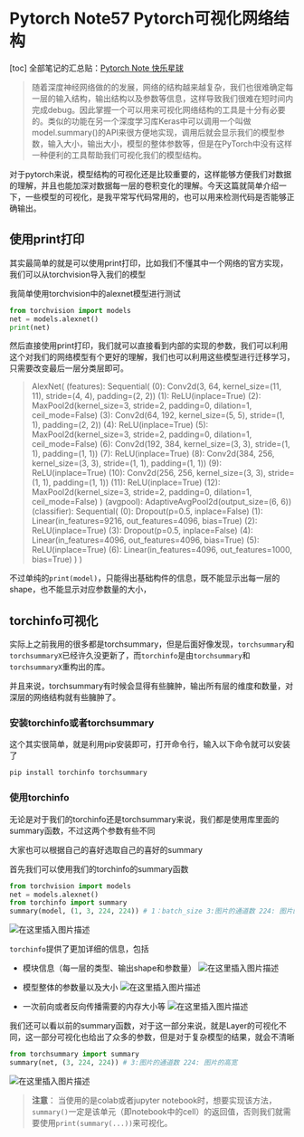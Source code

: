 # Pytorch Note57 Pytorch可视化网络结构

[toc]
全部笔记的汇总贴：[Pytorch Note 快乐星球](https://blog.csdn.net/weixin_45508265/article/details/117809512)



> 随着深度神经网络做的的发展，网络的结构越来越复杂，我们也很难确定每一层的输入结构，输出结构以及参数等信息，这样导致我们很难在短时间内完成debug。因此掌握一个可以用来可视化网络结构的工具是十分有必要的。类似的功能在另一个深度学习库Keras中可以调用一个叫做model.summary()的API来很方便地实现，调用后就会显示我们的模型参数，输入大小，输出大小，模型的整体参数等，但是在PyTorch中没有这样一种便利的工具帮助我们可视化我们的模型结构。



对于pytorch来说，模型结构的可视化还是比较重要的，这样能够方便我们对数据的理解，并且也能加深对数据每一层的卷积变化的理解。今天这篇就简单介绍一下，一些模型的可视化，是我平常写代码常用的，也可以用来检测代码是否能够正确输出。

## 使用print打印

其实最简单的就是可以使用print打印，比如我们不懂其中一个网络的官方实现，我们可以从torchvision导入我们的模型

我简单使用torchvision中的alexnet模型进行测试

```python
from torchvision import models
net = models.alexnet()
print(net)
```

然后直接使用print打印，我们就可以直接看到内部的实现的参数，我们可以利用这个对我们的网络模型有个更好的理解，我们也可以利用这些模型进行迁移学习，只需要改变最后一层分类层即可。

> AlexNet(
> (features): Sequential(
>  (0): Conv2d(3, 64, kernel_size=(11, 11), stride=(4, 4), padding=(2, 2))
>  (1): ReLU(inplace=True)
>  (2): MaxPool2d(kernel_size=3, stride=2, padding=0, dilation=1, ceil_mode=False)
>  (3): Conv2d(64, 192, kernel_size=(5, 5), stride=(1, 1), padding=(2, 2))
>  (4): ReLU(inplace=True)
>  (5): MaxPool2d(kernel_size=3, stride=2, padding=0, dilation=1, ceil_mode=False)
>  (6): Conv2d(192, 384, kernel_size=(3, 3), stride=(1, 1), padding=(1, 1))
>  (7): ReLU(inplace=True)
>  (8): Conv2d(384, 256, kernel_size=(3, 3), stride=(1, 1), padding=(1, 1))
>  (9): ReLU(inplace=True)
>  (10): Conv2d(256, 256, kernel_size=(3, 3), stride=(1, 1), padding=(1, 1))
>  (11): ReLU(inplace=True)
>  (12): MaxPool2d(kernel_size=3, stride=2, padding=0, dilation=1, ceil_mode=False)
> )
> (avgpool): AdaptiveAvgPool2d(output_size=(6, 6))
> (classifier): Sequential(
>  (0): Dropout(p=0.5, inplace=False)
>  (1): Linear(in_features=9216, out_features=4096, bias=True)
>  (2): ReLU(inplace=True)
>  (3): Dropout(p=0.5, inplace=False)
>  (4): Linear(in_features=4096, out_features=4096, bias=True)
>  (5): ReLU(inplace=True)
>  (6): Linear(in_features=4096, out_features=1000, bias=True)
> )
> )

不过单纯的`print(model)`，只能得出基础构件的信息，既不能显示出每一层的shape，也不能显示对应参数量的大小，

## torchinfo可视化

实际上之前我用的很多都是torchsummary，但是后面好像发现，`torchsummary`和`torchsummaryX`已经许久没更新了，而`torchinfo`是由`torchsummary`和`torchsummaryX`重构出的库。

并且来说，torchsummary有时候会显得有些臃肿，输出所有层的维度和数量，对深层的网络结构就有些臃肿了。



### 安装torchinfo或者torchsummary

这个其实很简单，就是利用pip安装即可，打开命令行，输入以下命令就可以安装了

```python
pip install torchinfo torchsummary
```



### 使用torchinfo

无论是对于我们的torchinfo还是torchsummary来说，我们都是使用库里面的summary函数，不过这两个参数有些不同

大家也可以根据自己的喜好选取自己的喜好的summary



首先我们可以使用我们的torchinfo的summary函数

```python
from torchvision import models
net = models.alexnet()
from torchinfo import summary
summary(model, (1, 3, 224, 224)) # 1：batch_size 3:图片的通道数 224: 图片的高宽
```

![在这里插入图片描述](https://img-blog.csdnimg.cn/91e78b27a53e4129b77af75ff68ea251.png#pic_center)


`torchinfo`提供了更加详细的信息，包括

- 模块信息（每一层的类型、输出shape和参数量）
![在这里插入图片描述](https://img-blog.csdnimg.cn/3cabac91db134cbfa7fb1a07b1e7fe56.png)

- 模型整体的参数量以及大小
 ![在这里插入图片描述](https://img-blog.csdnimg.cn/716d7a96285b438585ab8938dab9d48d.png)

- 一次前向或者反向传播需要的内存大小等
![在这里插入图片描述](https://img-blog.csdnimg.cn/c9ce4e50555c4f4585d04517dcd94ccf.png)




我们还可以看以前的summary函数，对于这一部分来说，就是Layer的可视化不同，这一部分可视化也给出了众多的参数，但是对于复杂模型的结果，就会不清晰

```python
from torchsummary import summary
summary(net, (3, 224, 224)) # 3:图片的通道数 224: 图片的高宽
```



![在这里插入图片描述](https://img-blog.csdnimg.cn/20fce0affeba46f382aa8cf196f7a267.png#pic_center)


> **注意**：
> 当使用的是colab或者jupyter notebook时，想要实现该方法，`summary()`一定是该单元（即notebook中的cell）的返回值，否则我们就需要使用`print(summary(...))`来可视化。
